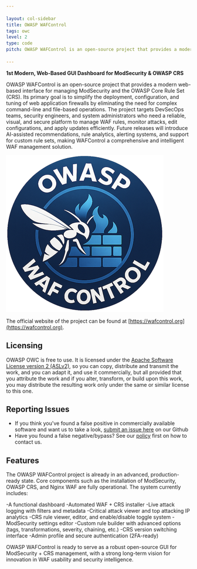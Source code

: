 ```yaml
---

layout: col-sidebar
title: OWASP WAFControl
tags: owc
level: 2
type: code
pitch: OWASP WAFControl is an open-source project that provides a modern web-based interface for managing ModSecurity and the OWASP Core Rule Set (CRS).

---
```

**1st Modern, Web-Based GUI Dashboard for ModSecurity & OWASP CRS**

OWASP WAFControl is an open-source project that provides a modern web-based interface for managing ModSecurity and the OWASP Core Rule Set (CRS). Its primary goal is to simplify the deployment, configuration, and tuning of web application firewalls by eliminating the need for complex command-line and file-based operations. The project targets DevSecOps teams, security engineers, and system administrators who need a reliable, visual, and secure platform to manage WAF rules, monitor attacks, edit configurations, and apply updates efficiently. Future releases will introduce AI-assisted recommendations, rule analytics, alerting systems, and support for custom rule sets, making WAFControl a comprehensive and intelligent WAF management solution.

![owc Logo](assets/images/owclogo.png)

The official website of the project can be found at [https://wafcontrol.org](https://wafcontrol.org).

<!-- Toturials -->

## Licensing
OWASP OWC is free to use. It is licensed under the [Apache Software License version 2 (ASLv2)](https://www.apache.org/licenses/LICENSE-2.0), so you can copy, distribute and transmit the work, and you can adapt it, and use it commercially, but all provided that you attribute the work and if you alter, transform, or build upon this work, you may distribute the resulting work only under the same or similar license to this one. 

## Reporting Issues

* If you think you've found a false positive in commercially available software and want us to take a look, [submit an issue here](https://github.com/wafcontrol/wafcontrol/issues/new/choose) on our Github
* Have you found a false negative/bypass? See our [policy](https://github.com/wafcontrol/wafcontrol/security/policy) first on how to contact us.

## Features
The OWASP WAFControl project is already in an advanced, production-ready state. Core components such as the installation of ModSecurity, OWASP CRS, and Nginx WAF are fully operational. The system currently includes:

-A functional dashboard
-Automated WAF + CRS installer
-Live attack logging with filters and metadata
-Critical attack viewer and top attacking IP analytics
-CRS rule viewer, editor, and enable/disable toggle system
-ModSecurity settings editor
-Custom rule builder with advanced options (tags, transformations, severity, chaining, etc.)
-CRS version switching interface
-Admin profile and secure authentication (2FA-ready)

OWASP WAFControl is ready to serve as a robust open-source GUI for ModSecurity + CRS management, with a strong long-term vision for innovation in WAF usability and security intelligence.

